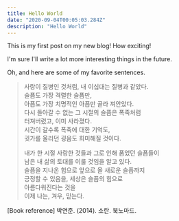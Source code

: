 ```yaml
---
title: Hello World
date: "2020-09-04T00:05:03.284Z"
description: "Hello World"
---
```


This is my first post on my new blog! How exciting!

I'm sure I'll write a lot more interesting things in the future.

Oh, and here are some of my favorite sentences.

> 사랑이 질병인 것처럼, 내 이십대는 질병과 같았다.  
> 슬픔도 가장 격렬한 슬픔만,  
> 아픔도 가장 치명적인 아픔만 골라 껴안았다.  
> 다시 돌아갈 수 없는 그 시절의 슬픔은 폭죽처럼  
> 터져버렸고, 이미 사라졌다.  
> 시간이 갈수록 폭죽에 대한 기억도,  
> 귓가를 울리던 굉음도 희미해질 것이다.  
>  
> 내가 한 시절 사랑한 것들과 그로 인해 품었던 슬픔들이  
> 남은 내 삶의 토대를 이룰 것임을 알고 있다.  
> 슬픔을 지나온 힘으로 앞으로 올 새로운 슬픔까지  
> 긍정할 수 있음을, 세상은 슬픔의 힘으로  
> 아름다워진다는 것을  
> 이제 나는, 겨우, 믿는다.

[Book reference] 박연준. (2014). 소란. 북노마드.